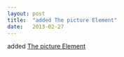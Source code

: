 ```yaml
---
layout: post
title:  "added The picture Element"
date:   2013-02-27
---
```


added [The picture Element](http://www.w3.org/TR/html-picture-element/)

